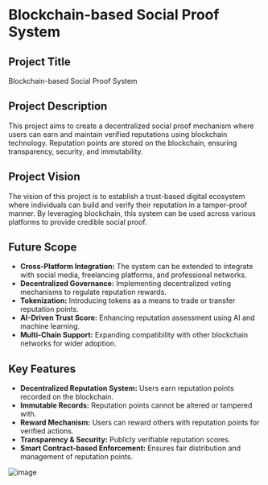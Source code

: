 # Blockchain-based Social Proof System

## Project Title
Blockchain-based Social Proof System

## Project Description
This project aims to create a decentralized social proof mechanism where users can earn and maintain verified reputations using blockchain technology. Reputation points are stored on the blockchain, ensuring transparency, security, and immutability.

## Project Vision
The vision of this project is to establish a trust-based digital ecosystem where individuals can build and verify their reputation in a tamper-proof manner. By leveraging blockchain, this system can be used across various platforms to provide credible social proof.

## Future Scope
- **Cross-Platform Integration:** The system can be extended to integrate with social media, freelancing platforms, and professional networks.
- **Decentralized Governance:** Implementing decentralized voting mechanisms to regulate reputation rewards.
- **Tokenization:** Introducing tokens as a means to trade or transfer reputation points.
- **AI-Driven Trust Score:** Enhancing reputation assessment using AI and machine learning.
- **Multi-Chain Support:** Expanding compatibility with other blockchain networks for wider adoption.

## Key Features
- **Decentralized Reputation System:** Users earn reputation points recorded on the blockchain.
- **Immutable Records:** Reputation points cannot be altered or tampered with.
- **Reward Mechanism:** Users can reward others with reputation points for verified actions.
- **Transparency & Security:** Publicly verifiable reputation scores.
- **Smart Contract-based Enforcement:** Ensures fair distribution and management of reputation points.

![image](https://github.com/user-attachments/assets/79de69dc-294b-4223-9b61-f47fa23fa901)


```

